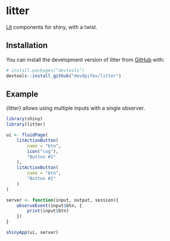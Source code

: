 <div align="center">
<!-- badges: start -->
<!-- badges: end -->
</div>

# litter

[Lit](https://lit.dev) components for shiny, with a twist.

## Installation

You can install the development version of litter from [GitHub](https://github.com/) with:

``` r
# install.packages("devtools")
devtools::install_github("devOpifex/litter")
```

## Example

{litter} allows using multiple inputs with a single observer.

``` r
library(shiny)
library(litter)

ui <- fluidPage(
	litActionButton(
		name = "btn",
		icon("cog"),
		"Button #1"
	),
	litActionButton(
		name = "btn",
		"Button #2"
	)
)

server <- function(input, output, session){
	observeEvent(input$btn, {
		print(input$btn)
	})
}

shinyApp(ui, server)
```

